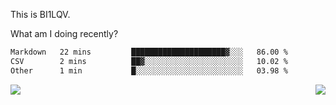 This is BI1LQV.

What am I doing recently?

<!--START_SECTION:waka-->

```txt
Markdown   22 mins         █████████████████████▓░░░   86.00 %
CSV        2 mins          ██▓░░░░░░░░░░░░░░░░░░░░░░   10.02 %
Other      1 min           █░░░░░░░░░░░░░░░░░░░░░░░░   03.98 %
```

<!--END_SECTION:waka-->
<img align="right" src="https://github-readme-stats.vercel.app/api?username=bi1lqv&show_icons=true&count_private=true">

<img src="https://metrics.lecoq.io/bi1lqv?template=classic&base.activity=0&base.community=0&base.repositories=0&base.metadata=0&isocalendar=1&base=header%2C%20activity%2C%20community%2C%20repositories%2C%20metadata&base.indepth=false&base.hireable=false&isocalendar=false&isocalendar.duration=full-year&config.timezone=Asia%2FShanghai">
